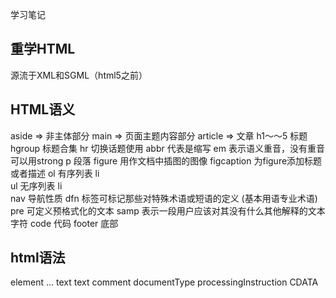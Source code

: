 学习笔记

## 重学HTML
源流于XML和SGML（html5之前）

## HTML语义
aside => 非主体部分
main => 页面主题内容部分
article => 文章
h1～～5 标题
hgroup 标题合集
hr 切换话题使用
abbr 代表是缩写
em 表示语义重音，没有重音可以用strong
p 段落
figure 用作文档中插图的图像
    figcaption 为figure添加标题或者描述
ol      有序列表
    li    
ul      无序列表
    li    
nav     导航性质
dfn     标签可标记那些对特殊术语或短语的定义 (基本用语专业术语)
pre     可定义预格式化的文本
samp    表示一段用户应该对其没有什么其他解释的文本字符
code    代码
footer  底部

## html语法
element <tagname>...</tagname>
text    text
comment <!-- comments -->
documentType <!Doctype html>
processingInstruction <?a 1?>
CDATA   <![CDATA[ ]]>
